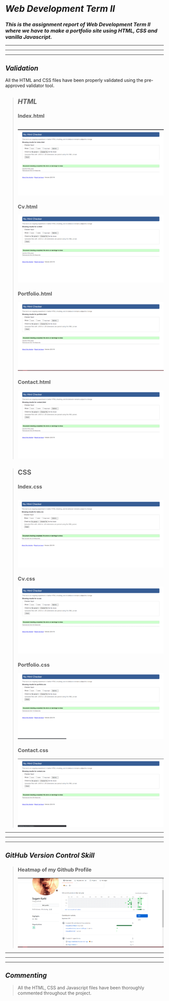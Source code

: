 # ___Web Development Term II___
### ***This is the assignment report of *Web Development Term II* where we have to make a portfolio site using HTML, CSS and vanilla Javascript.***
---
---
---
## ___Validation___
All the HTML and CSS files have been properly validated using the pre-approved validator tool.

>## ___HTML___
>### **Index.html**
><BR> ![index.html](ImagesForReadme/indexHTMLValidation.png)
>### **Cv.html**
>![cv.html](ImagesForReadme/cvHTMLValidation.png)
>### **Portfolio.html**
>![portfolio.html](ImagesForReadme/portfolioHTMLValidation.png)
>### **Contact.html**
>![contact.html](ImagesForReadme/contactHTMLValidation.png)

>## CSS
>### **Index.css**
><BR> ![index.css](ImagesForReadme/indexCSSValidation.png)
>### **Cv.css**
>![cv.css](ImagesForReadme/cvCSSValidation.png)
>### **Portfolio.css**
>![portfolio.css](ImagesForReadme/portfolioCSSValidation.png)
>### **Contact.css**
>![contact.css](ImagesForReadme/contactCSSValidation.png)
-----
---
---
## ___GitHub Version Control Skill___
> ### Heatmap of my Github Profile
>![github Screenshot](ImagesForReadme/github.png)
---
---
---
## __*Commenting*__
>All the HTML, CSS and Javascript files have been thoroughly commented throughout the project.






